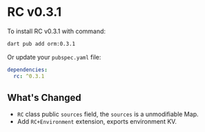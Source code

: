# RC v0.3.1

To install RC v0.3.1 with command:

```bash
dart pub add orm:0.3.1
```

Or update your `pubspec.yaml` file:

```yaml
dependencies:
  rc: ^0.3.1
```

## What's Changed

* `RC` class public `sources` field, the `sources` is a unmodifiable Map.
* Add `RC+Environment` extension, exports environment KV.
